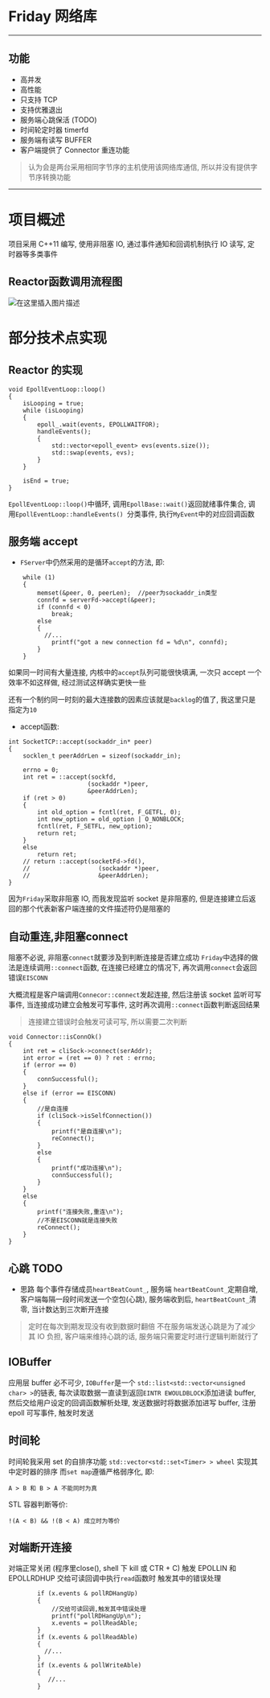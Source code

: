 # Friday 网络库

---

## 功能

- 高并发
- 高性能
- 只支持 TCP
- 支持优雅退出
- 服务端心跳保活 (TODO)
- 时间轮定时器 timerfd
- 服务端有读写 BUFFER 
- 客户端提供了 Connector 重连功能


>认为会是两台采用相同字节序的主机使用该网络库通信, 所以并没有提供字节序转换功能

---

# 项目概述

项目采用 C++11 编写, 使用非阻塞 IO, 通过事件通知和回调机制执行 IO 读写, 定时器等多类事件

## Reactor函数调用流程图
![在这里插入图片描述](https://img-blog.csdnimg.cn/20190222203150515.png?x-oss-process=image/watermark,type_ZmFuZ3poZW5naGVpdGk,shadow_10,text_aHR0cHM6Ly9ibG9nLmNzZG4ubmV0L3dlaXhpbl8zNjg4ODU3Nw==,size_16,color_FFFFFF,t_70)

# 部分技术点实现

## Reactor 的实现
```
void EpollEventLoop::loop() 
{
    isLooping = true;
    while (isLooping) 
    {
        epoll_.wait(events, EPOLLWAITFOR);
        handleEvents();
        {
            std::vector<epoll_event> evs(events.size());
            std::swap(events, evs);
        }
    }

    isEnd = true;
}
```
`EpollEventLoop::loop()`中循环, 调用`EpollBase::wait()`返回就绪事件集合, 调用`EpollEventLoop::handleEvents() `分类事件, 执行`MyEvent`中的对应回调函数

## 服务端 accept 

- `FServer`中仍然采用的是循环`accept`的方法, 即: 
```
	while (1) 
    {
        memset(&peer, 0, peerLen);	//peer为sockaddr_in类型
        connfd = serverFd->accept(&peer);
        if (connfd < 0) 
            break;
        else 
        {
          //...
            printf("got a new connection fd = %d\n", connfd);
        }
    }
```
如果同一时间有大量连接, 内核中的`accept`队列可能很快填满, 一次只 accept 一个效率不如这样做, 经过测试这样确实更快一些

还有一个制约同一时刻的最大连接数的因素应该就是`backlog`的值了, 我这里只是指定为`10`

-  accept函数:
```
int SocketTCP::accept(sockaddr_in* peer)
{
    socklen_t peerAddrLen = sizeof(sockaddr_in);

    errno = 0;
    int ret = ::accept(sockfd, 
                      (sockaddr *)peer, 
                      &peerAddrLen);
    if (ret > 0)
    {
        int old_option = fcntl(ret, F_GETFL, 0);
        int new_option = old_option | O_NONBLOCK;
        fcntl(ret, F_SETFL, new_option);
        return ret;
    }
    else 
        return ret;
    // return ::accept(socketFd->fd(), 
    //                   (sockaddr *)peer, 
    //                   &peerAddrLen);
}
```
因为`Friday`采取非阻塞 IO, 而我发现监听 socket 是非阻塞的, 但是连接建立后返回的那个代表新客户端连接的文件描述符仍是阻塞的

## 自动重连,非阻塞connect

阻塞不必说, 非阻塞`connect`就要涉及到判断连接是否建立成功
`Friday`中选择的做法是连续调用`::connect`函数, 在连接已经建立的情况下, 再次调用`connect`会返回错误`EISCONN`

大概流程是客户端调用`Connecor::connect`发起连接, 然后注册该 socket 监听可写事件, 当连接成功建立会触发可写事件, 这时再次调用`::connect`函数判断返回结果 
>连接建立错误时会触发可读可写, 所以需要二次判断

```
void Connector::isConnOk() 
{
    int ret = cliSock->connect(serAddr);
    int error = (ret == 0) ? ret : errno;
    if (error == 0)
    {
        connSuccessful();
    }
    else if (error == EISCONN) 
    {
        //是自连接
        if (cliSock->isSelfConnection())
        {
            printf("是自连接\n");
            reConnect();
        }
        else
        {
            printf("成功连接\n");
            connSuccessful();
        }
    }
    else 
    {
        printf("连接失败,重连\n");
        //不是EISCONN就是连接失败
        reConnect();
    }
}
```
## 心跳 TODO

- 思路
每个事件存储成员`heartBeatCount_`, 服务端 `heartBeatCount_`定期自增, 客户端每隔一段时间发送一个空包(心跳), 服务端收到后, `heartBeatCount_`清零, 当计数达到三次断开连接
>定时在每次到期发现没有收到数据时翻倍
>不在服务端发送心跳是为了减少其 IO 负担, 客户端来维持心跳的话, 服务端只需要定时进行逻辑判断就行了

## IOBuffer

应用层 buffer 必不可少, `IOBuffer`是一个 `std::list<std::vector<unsigned char> >`的链表, 每次读取数据一直读到返回`EINTR EWOULDBLOCK`添加进读 buffer, 然后交给用户设定的回调函数解析处理, 发送数据时将数据添加进写 buffer, 注册 epoll 可写事件, 触发时发送

## 时间轮
时间轮我采用 set 的自排序功能 `std::vector<std::set<Timer> > wheel` 实现其中定时器的排序
而`set map`遵循严格弱序化, 即:
```
A > B 和 B > A 不能同时为真 
```
STL 容器判断等价:

 `!(A < B) && !(B < A) 成立时为等价`

## 对端断开连接
对端正常关闭 (程序里close(), shell 下 kill 或 CTR + C) 触发 EPOLLIN 和 EPOLLRDHUP
交给可读回调中执行`read`函数时 触发其中的错误处理
```
		if (x.events & pollRDHangUp) 
        {
            //交给可读回调,触发其中错误处理
            printf("pollRDHangUp\n");
            x.events = pollReadAble;
        }
        if (x.events & pollReadAble)
        {
          //...
        }
        if (x.events & pollWriteAble) 
        {
           //...
        }
```
